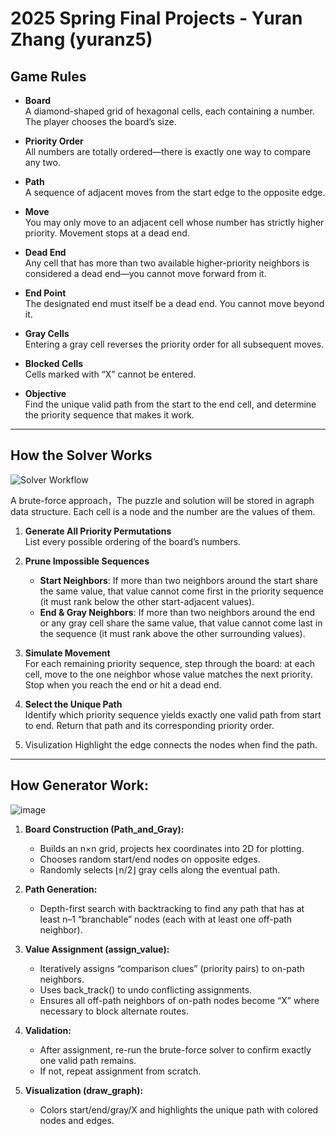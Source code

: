# 2025 Spring Final Projects - Yuran Zhang (yuranz5)

## Game Rules

- **Board**  
  A diamond-shaped grid of hexagonal cells, each containing a number. The player chooses the board’s size.

- **Priority Order**  
  All numbers are totally ordered—there is exactly one way to compare any two.

- **Path**  
  A sequence of adjacent moves from the start edge to the opposite edge.
  
- **Move**  
  You may only move to an adjacent cell whose number has strictly higher priority. Movement stops at a dead end.

- **Dead End**  
  Any cell that has more than two available higher-priority neighbors is considered a dead end—you cannot move forward from it.

- **End Point**  
  The designated end must itself be a dead end. You cannot move beyond it.

- **Gray Cells**  
  Entering a gray cell reverses the priority order for all subsequent moves.

- **Blocked Cells**  
  Cells marked with “X” cannot be entered.

- **Objective**  
  Find the unique valid path from the start to the end cell, and determine the priority sequence that makes it work.

---

## How the Solver Works

![Solver Workflow](https://github.com/user-attachments/assets/477cb020-c976-4bd5-a769-7e4e834a32f2)

A brute-force approach，The puzzle and solution will be stored in agraph data structure. Each cell is a node and the number are the values of them.

1. **Generate All Priority Permutations**  
   List every possible ordering of the board’s numbers.

2. **Prune Impossible Sequences**  
   - **Start Neighbors**: If more than two neighbors around the start share the same value, that value cannot come first in the priority sequence (it must rank below the other start-adjacent values).  
   - **End & Gray Neighbors**: If more than two neighbors around the end or any gray cell share the same value, that value cannot come last in the sequence (it must rank above the other surrounding values).

3. **Simulate Movement**  
   For each remaining priority sequence, step through the board: at each cell, move to the one neighbor whose value matches the next priority. Stop when you reach the end or hit a dead end.

4. **Select the Unique Path**  
   Identify which priority sequence yields exactly one valid path from start to end. Return that path and its corresponding priority order.
5. Visulization
   Highlight the edge connects the nodes when find the path.

---

## How Generator Work:
![image](https://github.com/user-attachments/assets/c1724215-86fd-4025-a527-bb1c114ffb57)

1. **Board Construction (Path_and_Gray):**
   - Builds an n×n grid, projects hex coordinates into 2D for plotting.
   - Chooses random start/end nodes on opposite edges.
   - Randomly selects ⌊n/2⌋ gray cells along the eventual path.

2. **Path Generation:**
   - Depth-first search with backtracking to find any path that has at least n–1 “branchable” nodes (each with at least one off-path neighbor).

3. **Value Assignment (assign_value):**
   - Iteratively assigns “comparison clues” (priority pairs) to on-path neighbors.
   - Uses back_track() to undo conflicting assignments.
   - Ensures all off-path neighbors of on-path nodes become “X” where necessary to block alternate routes.

4. **Validation:**
   - After assignment, re-run the brute-force solver to confirm exactly one valid path remains.
   - If not, repeat assignment from scratch.

5. **Visualization (draw_graph):**
   - Colors start/end/gray/X and highlights the unique path with colored nodes and edges.

